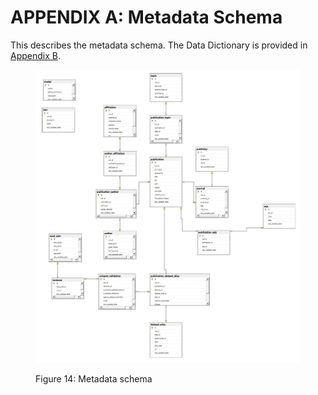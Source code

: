 # APPENDIX A: Metadata Schema

This describes the metadata schema. The Data Dictionary is provided in [Appendix B](appendix-b.md).

<figure><img src=".gitbook/assets/AppendixA.png" alt=""><figcaption><p>Figure 14: Metadata schema</p></figcaption></figure>

